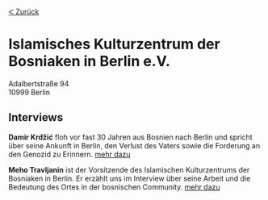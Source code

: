 [&#5176; Zurück](/map)
# Islamisches Kulturzentrum der Bosniaken in Berlin e.V.

Adalbertstraße 94
<br />10999 Berlin

## Interviews 

**Damir Krdžić** floh vor fast 30 Jahren aus Bosnien nach Berlin und spricht über seine Ankunft in Berlin, den Verlust
des Vaters sowie die Forderung an den Genozid zu Erinnern. [mehr dazu](/reportage/krdzic)

**Meho Travljanin** ist der Vorsitzende des Islamischen Kulturzentrums der Bosniaken in Berlin. Er erzählt uns im
Interview über seine Arbeit und die Bedeutung des Ortes in der bosnischen Community. [mehr dazu](/reportage/travljanin)
